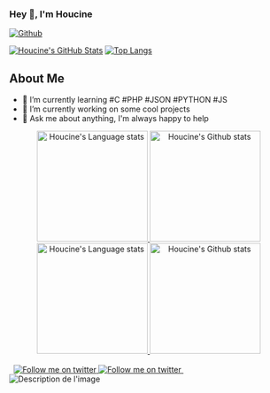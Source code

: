 ### Hey 👋, I'm Houcine

[![Github](https://img.shields.io/github/followers/nairbh?label=Follow&style=social)](https://github.com/nairbh)

[![Houcine's GitHub Stats](https://github-readme-stats.vercel.app/api?username=nairbh&show_icons=true&theme=radical)](https://github.com/nairbh)
[![Top Langs](https://github-readme-stats.vercel.app/api/top-langs/?username=nairbh&layout=compact&theme=radical)](https://github.com/nairbh)

## About Me
- 🌱 I’m currently learning #C #PHP #JSON #PYTHON #JS
- 🔭 I’m currently working on some cool projects
- 💬 Ask me about anything, I'm always happy to help

<!-- Light Mode -->
<div align="center"> 
<a href="https://github.com/anuraghazra/github-readme-stats#gh-light-mode-only">
<img height="200" src="https://github-readme-stats.vercel.app/api/top-langs/?username=nairbh&layout=compact&langs_count=10&hide_border=true&role=owner,collaborator&theme=default#gh-light-mode-only" alt="Houcine's Language stats" />
</a>
<a href="https://github.com/anuraghazra/github-readme-stats#gh-light-mode-only">
<img height="200" src="https://github-readme-stats.vercel.app/api?username=nairbh&show_icons=true&count_private=true&line_height=28&hide_border=true&card_width=347&include_all_commits=true&role=owner,collaborator&exclude_repo=github-readme-stats&theme=default#gh-light-mode-only" alt="Houcine's Github stats" />
</a>
</div>

<!-- Dark Mode -->
<div align="center"> 
<a href="https://github.com/anuraghazra/github-readme-stats#gh-dark-mode-only">
<img height="200" src="https://github-readme-stats.vercel.app/api/top-langs/?username=nairbh&layout=compact&langs_count=10&hide_border=true&role=owner,collaborator&theme=dark&bg_color=000000#gh-dark-mode-only" alt="Houcine's Language stats" />
</a>
<a href="https://github.com/anuraghazra/github-readme-stats#gh-dark-mode-only">
<img height="200" src="https://github-readme-stats.vercel.app/api?username=nairbh&show_icons=true&count_private=true&line_height=28&hide_border=true&card_width=347&include_all_commits=true&role=owner,collaborator&exclude_repo=github-readme-stats&theme=dark&bg_color=000000#gh-dark-mode-only" alt="Houcine's Github stats" />
</a>
</div>

<br/>

<!-- Social button 1 -->
<!-- Light Mode -->
<div>
<!-- Dark Mode -->
&nbsp;
<!-- Social button 2 -->
<!-- Light Mode -->
<a href="https://twitter.com/intent/follow?screen_name=gemsnair#gh-light-mode-only">
<img src="https://img.shields.io/badge/follow-%40rick_staa-1DA1F2?style=for-the-badge&logo=twitter&labelColor=000&color=3572A5#gh-light-mode-only" alt="Follow me on twitter" >
</a>
<!-- Dark Mode -->
<a href="https://twitter.com/intent/follow?screen_name=gemsnair#gh-dark-mode-only">
<img src="https://img.shields.io/badge/follow-%40gemsnair-1DA1F2?style=for-the-badge&logo=twitter&labelColor=000&color=FFF#gh-dark-mode-only" alt="Follow me on twitter" >
</a>
&nbsp;
<!-- Social button 3 -->
<!-- Light Mode -->

<!-- Dark Mode -->
<div style="text-align: left;">
  <img src="https://zupimages.net/up/23/22/fqai.gif" alt="Description de l'image" style

